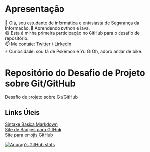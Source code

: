 # Apresentação
👋 Olá, sou estudante de informática e entusiasta de Segurança da Informação.
🌱 Aprendendo python e java.    
😄 Esta é minha primeira participação no GitHub para o desafio de repositório.    
📫 Me contate: [Twitter](https://twitter.com/banjuliao) / [Linkedin](https://www.linkedin.com/in/gustavo-s-juliao-11s/)    
⚡️ Curiosidade: sou fã de Pokémon e Yu Gi Oh, adoro andar de bike.   

# Repositório do Desafio de Projeto sobre Git/GitHub
Desafio de projeto sobre Git/GitHub

## Links Úteis
[Sintaxe Basica Markdown](https://www.markdownguide.org/basic-syntax/)  
[Site de Badges para GitHub](https://dev.to/envoy_/150-badges-for-github-pnk)   
[Site para emojis GitHub](https://emojipedia.org/search/?q=bag)
    
[![Anurag's GitHub stats](https://github-readme-stats.vercel.app/api?username=GustavoJuliao&theme=radical)](https://github.com/anuraghazra/github-readme-stats)

